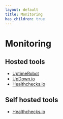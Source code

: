 ```yaml
---
layout: default
title: Monitoring
has_children: true
---
```


# Monitoring

## Hosted tools

* [UptimeRobot](https://uptimerobot.com/?rid=9627671ef4601a)
* [UpDown.io](https://updown.io/r/vw0un)
* [Healthchecks.io](https://healthchecks.io/)

## Self hosted tools

* [Healthchecks.io](https://healthchecks.io/)
